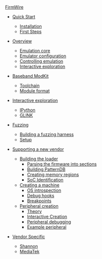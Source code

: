 [FirmWire](./README.md)

- [Quick Start]()
  - [Installation]()
  - [First Steps]()
- [Overview](OVERVIEW.md)
  - [Emulation core](OVERVIEW.md#emulation-core)
  - [Emulator configuration](OVERVIEW.md#emulator-configuration)
  - [Controlling emulation](OVERVIEW.md#controlling-emulation)
  - [Interactive exploration](OVERVIEW.md#interactive-exploration)
- [Baseband ModKit]()
  - [Toolchain]()
  - [Module format]()
- [Interactive exploration]()
  - [IPython]()
  - [GLINK]()
- [Fuzzing]()
  - [Building a fuzzing harness]()
  - [Setup]()
- [Supporting a new vendor]()
  - [Building the loader]()
    - [Parsing the firmware into sections]()
    - [Building PatternDB]()
    - [Creating memory regions]()
    - [SoC Identification]()
  - [Creating a machine]()
    - [OS introspection]()
    - [Debug hooks]()
    - [Breakpoints]()
  - [Peripheral creation]()
    - [Theory]()
    - [Interactive Creation]()
    - [Peripheral debugging]()
    - [Example peripheral]()

- [Vendor Specific]()
  - [Shannon]()
  - [MediaTek]()
